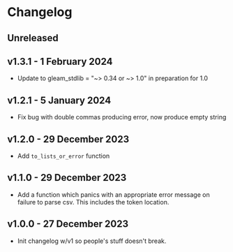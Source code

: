 # Changelog

## Unreleased

## v1.3.1 - 1 February 2024
- Update to gleam_stdlib = "~> 0.34 or ~> 1.0" in preparation for 1.0

## v1.2.1 - 5 January 2024
- Fix bug with double commas producing error, now produce empty string

## v1.2.0 - 29 December 2023
- Add `to_lists_or_error` function

## v1.1.0 - 29 December 2023
- Add a function which panics with an appropriate error message on failure to 
  parse csv. This includes the token location.

## v1.0.0 - 27 December 2023
- Init changelog w/v1 so people's stuff doesn't break.
